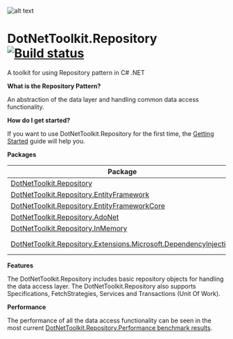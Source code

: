 ![alt text](https://raw.githubusercontent.com/johelvisguzman/DotNetToolkit.Repository/master/Toolkit.png)

# DotNetToolkit.Repository [![Build status](https://ci.appveyor.com/api/projects/status/v02h9efjwev30sof?svg=true)](https://ci.appveyor.com/project/johelvisguzman/dotnettoolkit-repository)
A toolkit for using Repository pattern in C# .NET

**What is the Repository Pattern?**

An abstraction of the data layer and handling common data access functionality.

**How do I get started?**

If you want to use DotNetToolkit.Repository for the first time, the [Getting Started](https://github.com/johelvisguzman/DotNetToolkit.Repository/blob/dev/docs/getting-started.md) guide will help you.

**Packages**

| Package | NuGet Stable  |
| ------- | ------------- |
[DotNetToolkit.Repository](https://www.nuget.org/packages/DotNetToolkit.Repository/) | [![DotNetToolkit.Repository](https://img.shields.io/nuget/v/DotNetToolkit.Repository.svg)](https://www.nuget.org/packages/DotNetToolkit.Repository/) |
[DotNetToolkit.Repository.EntityFramework](https://www.nuget.org/packages/DotNetToolkit.Repository.EntityFramework/) | [![DotNetToolkit.Repository.EntityFramework](https://img.shields.io/nuget/v/DotNetToolkit.Repository.EntityFramework.svg)](https://www.nuget.org/packages/DotNetToolkit.Repository.EntityFramework/) |
[DotNetToolkit.Repository.EntityFrameworkCore](https://www.nuget.org/packages/DotNetToolkit.Repository.EntityFrameworkCore/) | [![DotNetToolkit.Repository.EntityFrameworkCore](https://img.shields.io/nuget/v/DotNetToolkit.Repository.EntityFrameworkCore.svg)](https://www.nuget.org/packages/DotNetToolkit.Repository.EntityFrameworkCore/) |
[DotNetToolkit.Repository.AdoNet](https://www.nuget.org/packages/DotNetToolkit.Repository.AdoNet/) | [![DotNetToolkit.Repository.AdoNet](https://img.shields.io/nuget/v/DotNetToolkit.Repository.AdoNet.svg)](https://www.nuget.org/packages/DotNetToolkit.Repository.AdoNet/) |
[DotNetToolkit.Repository.InMemory](https://www.nuget.org/packages/DotNetToolkit.Repository.InMemory/) | [![DotNetToolkit.Repository.InMemory](https://img.shields.io/nuget/v/DotNetToolkit.Repository.InMemory.svg)](https://www.nuget.org/packages/DotNetToolkit.Repository.InMemory/) |
[DotNetToolkit.Repository.Extensions.Microsoft.DependencyInjection](https://www.nuget.org/packages/DotNetToolkit.Repository.Extensions.Microsoft.DependencyInjection/) | [![DotNetToolkit.Repository.Extensions.Microsoft.DependencyInjection](https://img.shields.io/nuget/v/DotNetToolkit.Repository.Extensions.Microsoft.DependencyInjection.svg)](https://www.nuget.org/packages/DotNetToolkit.Repository.Extensions.Microsoft.DependencyInjection/) |

**Features**

The DotNetToolkit.Repository includes basic repository objects for handling the data access layer.
The DotNetToolkit.Repository also supports Specifications, FetchStrategies, Services and Transactions (Unit Of Work).

**Performance**

The performance of all the data access functionality can be seen in the most current [DotNetToolkit.Repository.Performance benchmark results](https://github.com/johelvisguzman/DotNetToolkit.Repository/blob/dev/docs/benchmarks.md).
